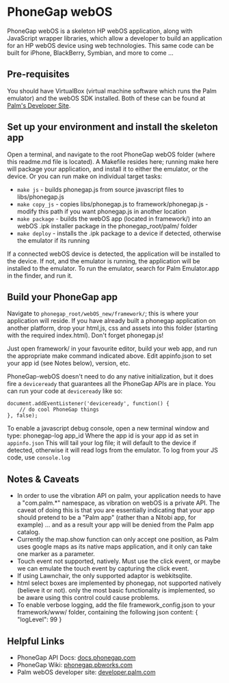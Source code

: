 PhoneGap webOS
=====================================================
PhoneGap webOS is a skeleton HP webOS application, along with JavaScript wrapper libraries, which allow a developer to build an application for an HP webOS device using web technologies. This same code can be built for iPhone, BlackBerry, Symbian, and more to come ...

Pre-requisites
-----------------------------------------------------
You should have VirtualBox (virtual machine software which runs the Palm emulator) and the webOS SDK installed. Both of these can be found at [Palm's Developer Site](http://developer.palm.com/index.php?option=com_content&view=article&id=1545).

Set up your environment and install the skeleton app
-----------------------------------------------------
Open a terminal, and navigate to the root PhoneGap webOS folder (where this readme.md file is located). A Makefile resides here; running make here will package your application, and install it to either the emulator, or the device. Or you can run make on individual target tasks:

   - `make js` - builds phonegap.js from source javascript files to libs/phonegap.js
   - `make copy_js` - copies libs/phonegap.js to framework/phonegap.js - modify this path if you want phonegap.js in another location
   - `make package` - builds the webOS app (located in framework/) into an webOS .ipk installer package in the phonegap_root/palm/ folder
   - `make deploy` - installs the .ipk package to a device if detected, otherwise the emulator if its running 

If a connected webOS device is detected, the application will be installed to the device. If not, and the emulator is running, the application will be installed to the emulator. To run the emulator, search for Palm Emulator.app in the finder, and run it. 


Build your PhoneGap app
-----------------------------------------------------
Navigate to `phonegap_root/webOS_new/framework/`; this is where your application will reside. If you have already built a phonegap application on another platform, drop your html,js, css and assets into this folder (starting with the required index.html). Don't forget phonegap.js!

Just open framework/ in your favourite editor, build your web app, and run the appropriate make command indicated above. Edit appinfo.json to set your app id (see Notes below), version, etc.

PhoneGap-webOS doesn't need to do any native initialization, but it does fire a `deviceready` that guarantees all the PhoneGap APIs are in place. You can run your code at `deviceready` like so:

    document.addEventListener('deviceready', function() {
        // do cool PhoneGap things
    }, false);

To enable a javascript debug console, open a new terminal window and type:
    phonegap-log app_id
Where the app id is your app id as set in `appinfo.json`
This will tail your log file; it will default to the device if detected, otherwise it will read logs from the emulator.
To log from your JS code, use `console.log`

Notes & Caveats
-----------------------------------------------------
 - In order to use the vibration API on palm, your application needs to have a "com.palm.*" namespace, as vibration on webOS is a private API. The caveat of doing this is that you are essentially indicating that your app should pretend to be a "Palm app" (rather than a Nitobi app, for example) ... and as a result your app will be denied from the Palm app catalog.
 - Currently the map.show function can only accept one position, as Palm uses google maps as its native maps application, and it only can take one marker as a parameter.
 - Touch event not supported, natively. Must use the click event, or maybe we can emulate the touch event by capturing the click event.
 - If using Lawnchair, the only supported adaptor is webkitsqlite.
 - html select boxes are implemented by phonegap, not supported natively (believe it or not). only the most basic functionality is implemented, so be aware using this control could cause problems.
 - To enable verbose logging, add the file framework_config.json to your framework/www/ folder, containing the following json content: { "logLevel": 99 }


Helpful Links
-----------------------------------------------------
  - PhoneGap API Docs: 			[docs.phonegap.com](http://docs.phonegap.com)
  - PhoneGap Wiki: 				[phonegap.pbworks.com](http://phonegap.pbworks.com)
  - Palm webOS developer site: 	[developer.palm.com](http://developer.palm.com)
